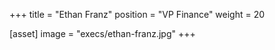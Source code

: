 +++
title = "Ethan Franz"
position = "VP Finance"
weight = 20

[asset]
image = "execs/ethan-franz.jpg"
+++
